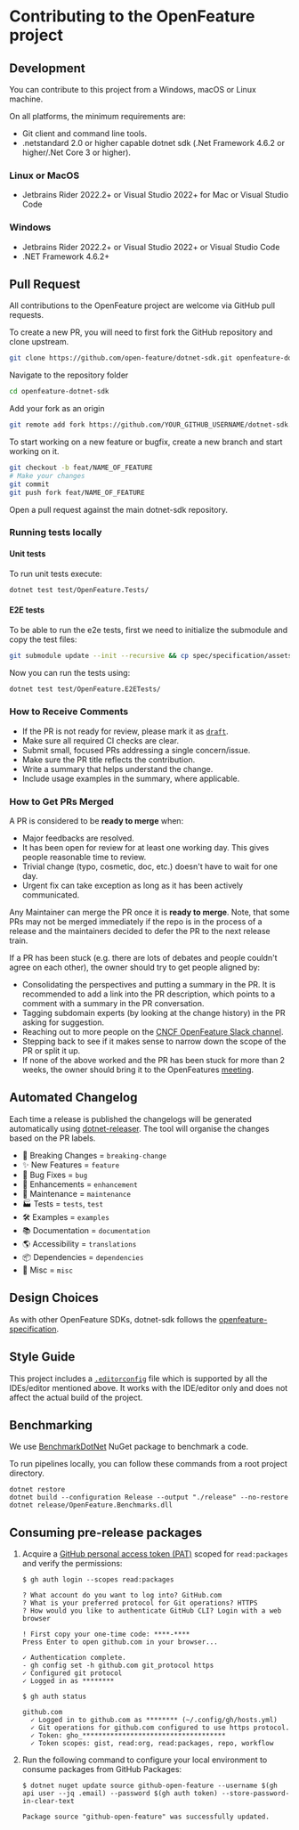 # Contributing to the OpenFeature project

## Development

You can contribute to this project from a Windows, macOS or Linux machine.

On all platforms, the minimum requirements are:

* Git client and command line tools.
* .netstandard 2.0 or higher capable dotnet sdk (.Net Framework 4.6.2 or higher/.Net Core 3 or higher).

### Linux or MacOS

* Jetbrains Rider 2022.2+ or Visual Studio 2022+ for Mac or Visual Studio Code

### Windows

* Jetbrains Rider 2022.2+ or Visual Studio 2022+ or Visual Studio Code
* .NET Framework 4.6.2+

## Pull Request

All contributions to the OpenFeature project are welcome via GitHub pull requests.

To create a new PR, you will need to first fork the GitHub repository and clone upstream.

```bash
git clone https://github.com/open-feature/dotnet-sdk.git openfeature-dotnet-sdk
```

Navigate to the repository folder
```bash
cd openfeature-dotnet-sdk
```

Add your fork as an origin
```bash
git remote add fork https://github.com/YOUR_GITHUB_USERNAME/dotnet-sdk.git
```

To start working on a new feature or bugfix, create a new branch and start working on it.

```bash
git checkout -b feat/NAME_OF_FEATURE
# Make your changes
git commit
git push fork feat/NAME_OF_FEATURE
```

Open a pull request against the main dotnet-sdk repository.

### Running tests locally

#### Unit tests

To run unit tests execute:

```bash
dotnet test test/OpenFeature.Tests/
```

#### E2E tests

To be able to run the e2e tests, first we need to initialize the submodule and copy the test files:

```bash
git submodule update --init --recursive && cp spec/specification/assets/gherkin/evaluation.feature test/OpenFeature.E2ETests/Features/
```

Now you can run the tests using:

```bash
dotnet test test/OpenFeature.E2ETests/
```

### How to Receive Comments

* If the PR is not ready for review, please mark it as
  [`draft`](https://github.blog/2019-02-14-introducing-draft-pull-requests/).
* Make sure all required CI checks are clear.
* Submit small, focused PRs addressing a single concern/issue.
* Make sure the PR title reflects the contribution.
* Write a summary that helps understand the change.
* Include usage examples in the summary, where applicable.

### How to Get PRs Merged

A PR is considered to be **ready to merge** when:

* Major feedbacks are resolved.
* It has been open for review for at least one working day. This gives people
  reasonable time to review.
* Trivial change (typo, cosmetic, doc, etc.) doesn't have to wait for one day.
* Urgent fix can take exception as long as it has been actively communicated.

Any Maintainer can merge the PR once it is **ready to merge**. Note, that some
PRs may not be merged immediately if the repo is in the process of a release and
the maintainers decided to defer the PR to the next release train.

If a PR has been stuck (e.g. there are lots of debates and people couldn't agree
on each other), the owner should try to get people aligned by:

* Consolidating the perspectives and putting a summary in the PR. It is
  recommended to add a link into the PR description, which points to a comment
  with a summary in the PR conversation.
* Tagging subdomain experts (by looking at the change history) in the PR asking
  for suggestion.
* Reaching out to more people on the [CNCF OpenFeature Slack channel](https://cloud-native.slack.com/archives/C0344AANLA1).
* Stepping back to see if it makes sense to narrow down the scope of the PR or
  split it up.
* If none of the above worked and the PR has been stuck for more than 2 weeks,
  the owner should bring it to the OpenFeatures [meeting](README.md#contributing).

## Automated Changelog

Each time a release is published the changelogs will be generated automatically using [dotnet-releaser](https://github.com/xoofx/dotnet-releaser/blob/main/doc/changelog_user_guide.md#13-categories). The tool will organise the changes based on the PR labels.

- 🚨 Breaking Changes = `breaking-change`
- ✨ New Features = `feature`
- 🐛 Bug Fixes = `bug`
- 🚀 Enhancements = `enhancement`
- 🧰 Maintenance = `maintenance`
- 🏭 Tests = `tests`, `test`
- 🛠 Examples = `examples`
- 📚 Documentation = `documentation`
- 🌎 Accessibility = `translations`
- 📦 Dependencies = `dependencies`
- 🧰 Misc = `misc`

## Design Choices

As with other OpenFeature SDKs, dotnet-sdk follows the
[openfeature-specification](https://github.com/open-feature/spec).

## Style Guide

This project includes a [`.editorconfig`](./.editorconfig) file which is
supported by all the IDEs/editor mentioned above. It works with the IDE/editor
only and does not affect the actual build of the project.

## Benchmarking

We use [BenchmarkDotNet](https://benchmarkdotnet.org/articles/overview.html) NuGet package to benchmark a code.

To run pipelines locally, you can follow these commands from a root project directory.

```
dotnet restore
dotnet build --configuration Release --output "./release" --no-restore
dotnet release/OpenFeature.Benchmarks.dll
```

## Consuming pre-release packages

1. Acquire a [GitHub personal access token (PAT)](https://docs.github.com/github/authenticating-to-github/creating-a-personal-access-token) scoped for `read:packages` and verify the permissions:
   ```console
   $ gh auth login --scopes read:packages

   ? What account do you want to log into? GitHub.com
   ? What is your preferred protocol for Git operations? HTTPS
   ? How would you like to authenticate GitHub CLI? Login with a web browser

   ! First copy your one-time code: ****-****
   Press Enter to open github.com in your browser...

   ✓ Authentication complete.
   - gh config set -h github.com git_protocol https
   ✓ Configured git protocol
   ✓ Logged in as ********
   ```

   ```console
   $ gh auth status

   github.com
     ✓ Logged in to github.com as ******** (~/.config/gh/hosts.yml)
     ✓ Git operations for github.com configured to use https protocol.
     ✓ Token: gho_************************************
     ✓ Token scopes: gist, read:org, read:packages, repo, workflow
   ```
2. Run the following command to configure your local environment to consume packages from GitHub Packages:
   ```console
   $ dotnet nuget update source github-open-feature --username $(gh api user --jq .email) --password $(gh auth token) --store-password-in-clear-text

   Package source "github-open-feature" was successfully updated.
   ```
